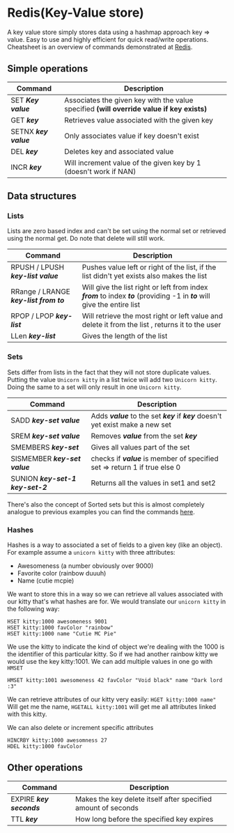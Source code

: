 # Redis(Key-Value store)
A key value store simply stores data using a hashmap approach key => value. Easy to use and highly efficient for quick read/write operations. Cheatsheet is an overview of commands demonstrated at [Redis]( http://try.redis.io/).
## **Simple operations**
| Command  | Description |
| ------------- | ------------- |
| SET ***Key*** ***value***   | Associates the given key with the value specified **(will override value if key exists)** |
| GET ***key*** | Retrieves value associated with the given key |
| SETNX ***key*** ***value***| Only associates value if key doesn't exist |
| DEL ***key*** | Deletes key and associated value |
| INCR ***key*** | Will increment value of the given key by 1 (doesn't work if NAN) |

## **Data structures**
### Lists
Lists are zero based index and can't be set using the normal set or retrieved using the normal get. Do note that delete will still work.

| Command  | Description |
| ------------- | ------------- |
| RPUSH / LPUSH ***key-list*** ***value*** | Pushes value left or right of the list, if the list didn't yet exists also makes the list |
| RRange / LRANGE ***key-list*** ***from*** ***to***|  Will give the list right or left from index ***from*** to index ***to*** (providing -1 in ***to*** will give the entire list |
| RPOP / LPOP ***key-list*** | Will retrieve the most right or left value and delete it from the list , returns it to the user |
| LLen ***key-list*** | Gives the length of the list |

### Sets
Sets differ from lists in the fact that they will not store duplicate values. Putting the value `Unicorn kitty` in a list twice will add two `Unicorn kitty`. Doing the same to a set will only result in one `Unicorn kitty`.

| Command  | Description |
| ------------- | ------------- |
| SADD ***key-set*** ***value*** | Adds ***value*** to the set ***key*** if ***key*** doesn't yet exist make a new set |
| SREM ***key-set*** ***value*** | Removes ***value*** from the set ***key*** |
| SMEMBERS ***key-set*** | Gives all values part of the set |
| SISMEMBER ***key-set*** ***value*** | checks if ***value*** is member of specified set => return 1 if true else 0|
| SUNION  ***key-set-1*** ***key-set-2*** | Returns all the values in set1 and set2|

There's also the concept of Sorted sets but this is almost completely analogue to previous examples you can find the commands [here](https://redis.io/commands#set).

### Hashes
Hashes is a way to associated a set of fields to a given key (like an object). For example assume a `unicorn kitty` with three attributes:

- Awesomeness (a number obviously over 9000)
- Favorite color (rainbow duuuh)
- Name (cutie mcpie)

We want to store this in a way so we can retrieve all values associated with our kitty that's what hashes are for. We would translate our `unicorn kitty` in the following way:

```
HSET kitty:1000 awesomeness 9001
HSET kitty:1000 favColor "rainbow"
HSET kitty:1000 name "Cutie MC Pie"
```
We use the kitty to indicate the kind of object we're dealing with the 1000 is the identifier of this particular kitty. So if we had another rainbow kitty we would use the key kitty:1001. We can add multiple values in one go with `HMSET`

```
HMSET kitty:1001 awesomeness 42 favColor "Void black" name "Dark lord :3"
```
We can retrieve attributes of our kitty very easily: `HGET kitty:1000 name"` Will get me the name, `HGETALL kitty:1001` will get me all attributes linked with this kitty.

We can also delete or increment specific attributes 
```
HINCRBY kitty:1000 awesomness 27
HDEL kitty:1000 favColor
```

## **Other operations**
| Command  | Description |
| ------------- | ------------- |
| EXPIRE ***key*** ***seconds***| Makes the key delete itself after specified amount of seconds |
| TTL ***key*** | How long before the specified key expires |
